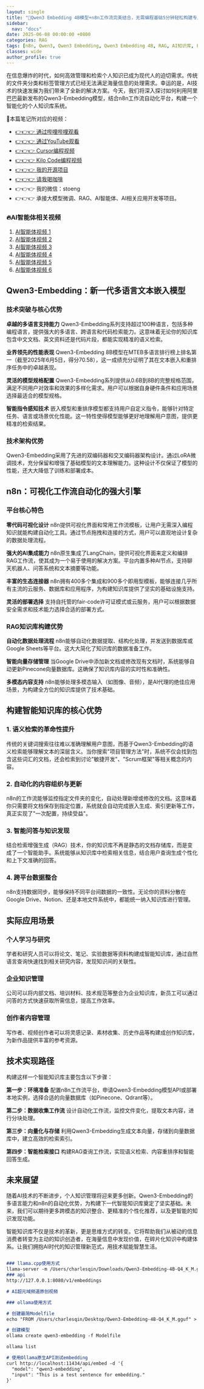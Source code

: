 ```yaml
---
layout: single
title: "🚀Qwen3 Embedding 4B模型+n8n工作流完美结合，无需编程基础5分钟轻松构建专属知识库，【AI知识库神器】构建专业级RAG检索系统的详细操作保姆级教程！检索准确率高达95%，媲美付费产品"
sidebar:
  nav: "docs"
date: 2025-06-08 00:00:00 +0800
categories: RAG
tags: [n8n, Qwen3, Qwen3 Embedding, Qwen3 Embedding 4B, RAG, AI知识库, 检索增强生成, 开源项目]
classes: wide
author_profile: true
---
```


在信息爆炸的时代，如何高效管理和检索个人知识已成为现代人的迫切需求。传统的文件夹分类和标签管理方式已经无法满足海量信息的处理需求。幸运的是，AI技术的快速发展为我们带来了全新的解决方案。今天，我们将深入探讨如何利用阿里巴巴最新发布的Qwen3-Embedding模型，结合n8n工作流自动化平台，构建一个智能化的个人知识库系统。

🚀本篇笔记所对应的视频：
- [👉👉👉 通过哔哩哔哩观看](https://www.bilibili.com/video/BV1SCTMz6EUb/)
- [👉👉👉 通过YouTube观看](https://youtu.be/abv1DsIhNfA)
- [👉👉👉 Cursor编程视频](https://youtu.be/6dhOUJ_vnIY)
- [👉👉👉 Kilo Code编程视频](https://youtu.be/sUCsitU7hmE)
- [👉👉👉 我的开源项目](https://github.com/win4r/AISuperDomain)
- [👉👉👉 请我喝咖啡](https://ko-fi.com/aila)
- 👉👉👉 我的微信：stoeng
- 👉👉👉 承接大模型微调、RAG、AI智能体、AI相关应用开发等项目。

### 🔥AI智能体相关视频

1. [AI智能体视频 1](https://youtu.be/vYm0brFoMwA) 
2. [AI智能体视频 2](https://youtu.be/szTXELuaJos)  
3. [AI智能体视频 3](https://youtu.be/szTXELuaJos)  
4. [AI智能体视频 4](https://youtu.be/RxR3x_Uyq4c)  
5. [AI智能体视频 5](https://youtu.be/IrTEDPnEVvU)  
6. [AI智能体视频 6](https://youtu.be/q_IdxUGZsow)  


## Qwen3-Embedding：新一代多语言文本嵌入模型

### 技术突破与核心优势

**卓越的多语言支持能力**
Qwen3-Embedding系列支持超过100种语言，包括多种编程语言，提供强大的多语言、跨语言和代码检索能力。这意味着无论你的知识库包含中文文档、英文资料还是代码片段，都能实现精准的语义检索。

**业界领先的性能表现**
Qwen3-Embedding 8B模型在MTEB多语言排行榜上排名第一（截至2025年6月5日，得分70.58），这一成绩充分证明了其在文本嵌入和重排序任务中的卓越表现。

**灵活的模型规格配置**
Qwen3-Embedding系列提供从0.6B到8B的完整规格范围，满足不同用户对效率和效果的多样化需求。用户可以根据自身硬件条件和应用场景选择最适合的模型规格。

**智能指令感知技术**
嵌入模型和重排序模型都支持用户自定义指令，能够针对特定任务、语言或场景优化性能。这一特性使得模型能够更好地理解用户意图，提供更精准的检索结果。

### 技术架构优势

Qwen3-Embedding采用了先进的双编码器和交叉编码器架构设计。通过LoRA微调技术，充分保留和增强了基础模型的文本理解能力。这种设计不仅保证了模型的性能，还大大降低了训练和部署成本。

## n8n：可视化工作流自动化的强大引擎

### 平台核心特色

**零代码可视化设计**
n8n提供可视化界面和常用工作流模板，让用户无需深入编程知识就能构建自动化工具。通过节点拖拽和连接的方式，用户可以直观地设计复杂的数据处理流程。

**强大的AI集成能力**
n8n原生集成了LangChain，提供可视化界面来定义和编排RAG工作流，使其成为一个易于使用的解决方案。平台内置多种AI节点，支持聊天机器人、问答系统和文本摘要等功能。

**丰富的生态连接器**
n8n拥有400多个集成和900多个即用型模板，能够连接几乎所有主流的云服务、数据库和应用程序，为构建知识库提供了坚实的基础设施支持。

**灵活的部署选择**
支持自托管的fair-code许可证模式或云服务，用户可以根据数据安全需求和技术能力选择合适的部署方式。

### RAG知识库构建优势

**自动化数据处理流程**
n8n能够自动化数据提取、结构化处理，并发送到数据库或Google Sheets等平台。这大大简化了知识库的数据准备工作。

**智能向量存储管理**
当Google Drive中添加新文档或修改现有文档时，系统能够自动更新Pinecone向量数据库。这确保了知识库内容的实时性和准确性。

**多模态内容支持**
n8n能够处理多模态输入（如图像、音频），是AI代理的绝佳应用场景，为构建全方位的知识库提供了技术基础。

## 构建智能知识库的核心优势

### 1. 语义检索的革命性提升

传统的关键词搜索往往难以准确理解用户意图，而基于Qwen3-Embedding的语义检索能够理解文本的深层含义。当你搜索"项目管理方法"时，系统不仅会找到包含这些词汇的文档，还会检索到讨论"敏捷开发"、"Scrum框架"等相关概念的内容。

### 2. 自动化的内容组织与更新

n8n的工作流能够监控指定文件夹的变化，自动处理新增或修改的文档。这意味着你只需要将文档保存到指定位置，系统就会自动完成嵌入生成、索引更新等工作，真正实现了"一次配置，持续受益"。

### 3. 智能问答与知识发现

结合检索增强生成（RAG）技术，你的知识库不再是静态的文档存储库，而是变成了一个智能助手。系统能够从知识库中检索相关信息，结合用户查询生成个性化和上下文准确的回答。

### 4. 跨平台数据整合

n8n支持数据同步，能够保持不同平台间数据的一致性。无论你的资料分散在Google Drive、Notion、还是本地文件系统中，都能统一纳入知识库进行管理。

## 实际应用场景

### 个人学习与研究

学者和研究人员可以将论文、笔记、实验数据等资料构建成智能知识库，通过自然语言查询快速找到相关研究内容，发现知识间的关联性。

### 企业知识管理

公司可以将内部文档、培训材料、技术规范等整合为企业知识库，新员工可以通过问答的方式快速获取所需信息，提高工作效率。

### 创作者内容管理

写作者、视频创作者可以将灵感记录、素材收集、历史作品等构建成创作知识库，为新作品提供丰富的参考资源。

## 技术实现路径

构建这样一个智能知识库主要包含以下步骤：

**第一步：环境准备**
配置n8n工作流平台，申请Qwen3-Embedding模型API或部署本地实例，选择合适的向量数据库（如Pinecone、Qdrant等）。

**第二步：数据收集工作流**
设计自动化工作流，监控文件变化，提取文本内容，进行分块处理。

**第三步：向量化与存储**
利用Qwen3-Embedding生成文本向量，存储到向量数据库中，建立高效的检索索引。

**第四步：智能检索接口**
构建RAG查询工作流，实现语义检索、内容重排序和智能回答生成。

## 未来展望

随着AI技术的不断进步，个人知识管理将迎来更多创新。Qwen3-Embedding的多语言能力和n8n的自动化优势，为构建下一代智能知识库奠定了坚实基础。未来，我们可以期待更多跨模态的知识整合、更精准的个性化推荐，以及更智能的知识发现功能。

智能知识库不仅是技术的革新，更是思维方式的转变。它将帮助我们从被动的信息消费者转变为主动的知识创造者，在海量信息中发现价值，在碎片化知识中构建体系。让我们拥抱AI时代的知识管理新范式，用技术赋能智慧生活。

```markdown

### llama.cpp使用方式
llama-server -m /Users/charlesqin/Downloads/Qwen3-Embedding-4B-Q4_K_M.gguf --embedding --pooling last -ub 8192 --verbose-prompt
### api
http://127.0.0.1:8080/v1/embeddings

# AI超元域频道原创视频

### ollama使用方式

# 创建最简Modelfile
echo "FROM /Users/charlesqin/Desktop/Qwen3-Embedding-4B-Q4_K_M.gguf" > Modelfile

# 创建模型
ollama create qwen3-embedding -f Modelfile

ollama list

# 使用Ollama原生API测试embedding
curl http://localhost:11434/api/embed -d '{
  "model": "qwen3-embedding",
  "input": "This is a test sentence for embedding."
}'

```